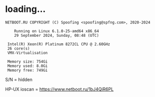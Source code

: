 # loading...
```
NETBOOT.RU COPYRIGHT (C) Spoofing <spoofing@spfng.com>, 2020-2024

	Running on Linux 6.1.0-25-amd64 x86_64
	29 September 2024, Sunday, 08:48 (UTC)

 Intel(R) Xeon(R) Platinum 8272CL CPU @ 2.60GHz
 26 core(s)
 VMX-Virtualisation

 Memory size: 754Gi
 Memory used: 8.0Gi
 Memory free: 749Gi
```
S/N = hidden

HP-UX ioscan = https://www.netboot.ru/1bJ4QiR6PL
